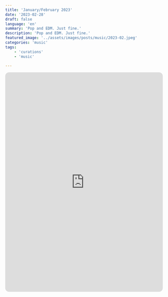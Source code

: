 ```yaml
---
title: 'January/February 2023'
date: '2023-02-28'
draft: false
language: 'en'
summary: 'Pop and EDM. Just fine.'
description: 'Pop and EDM. Just fine.'
featured_image: '../assets/images/posts/music/2023-02.jpeg'
categories: 'music'
tags:
    - 'curations'
    - 'music'

---
```

<!-- @format -->
<iframe
    style="border-radius:12px"
    src="https://open.spotify.com/embed/playlist/0OUFrnXigChuxLFRImttqp"
    width="100%"
    height="700"
    frameBorder="0"
    allowfullscreen=""
    allow="
        autoplay;
        clipboard-write;
        encrypted-media;
        fullscreen;
        picture-in-picture
    "
    loading="lazy"
></iframe>

